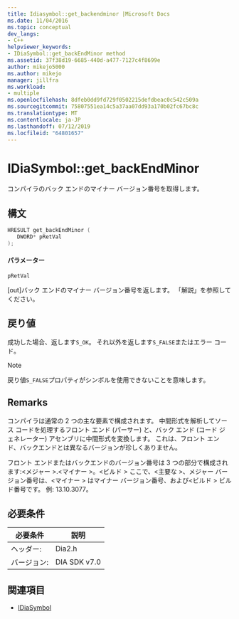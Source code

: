 ```yaml
---
title: Idiasymbol::get_backendminor |Microsoft Docs
ms.date: 11/04/2016
ms.topic: conceptual
dev_langs:
- C++
helpviewer_keywords:
- IDiaSymbol::get_backEndMinor method
ms.assetid: 37f38d19-6685-440d-a477-7127c4f8699e
author: mikejo5000
ms.author: mikejo
manager: jillfra
ms.workload:
- multiple
ms.openlocfilehash: 8dfeb0dd9fd729f0502215defdbeac0c542c509a
ms.sourcegitcommit: 75807551ea14c5a37aa07dd93a170b02fc67bc8c
ms.translationtype: MT
ms.contentlocale: ja-JP
ms.lasthandoff: 07/12/2019
ms.locfileid: "64801657"
---
```

# <a name="idiasymbolgetbackendminor"></a>IDiaSymbol::get_backEndMinor
コンパイラのバック エンドのマイナー バージョン番号を取得します。

## <a name="syntax"></a>構文

```C++
HRESULT get_backEndMinor ( 
   DWORD* pRetVal
);
```

#### <a name="parameters"></a>パラメーター
 `pRetVal`

[out]バック エンドのマイナー バージョン番号を返します。 「解説」を参照してください。

## <a name="return-value"></a>戻り値
 成功した場合、返します`S_OK`。 それ以外を返します`S_FALSE`またはエラー コード。

> [!NOTE]
> 戻り値`S_FALSE`プロパティがシンボルを使用できないことを意味します。

## <a name="remarks"></a>Remarks
 コンパイラは通常の 2 つの主な要素で構成されます。 中間形式を解析してソース コードを処理するフロント エンド (パーサー) と、バック エンド (コード ジェネレーター) アセンブリに中間形式を変換します。 これは、フロント エンド、バックエンドとは異なるバージョンが珍しくありません。

 フロント エンドまたはバックエンドのバージョン番号は 3 つの部分で構成されます:\<メジャー >.\<マイナー >。\<ビルド > ここで、\<主要な >、メジャー バージョン番号は、\<マイナー > はマイナー バージョン番号、および\<ビルド > ビルド番号です。 例: 13.10.3077。

## <a name="requirements"></a>必要条件

|必要条件|説明|
|-----------------|-----------------|
|ヘッダー:|Dia2.h|
|バージョン:|DIA SDK v7.0|

## <a name="see-also"></a>関連項目
- [IDiaSymbol](../../debugger/debug-interface-access/idiasymbol.md)
